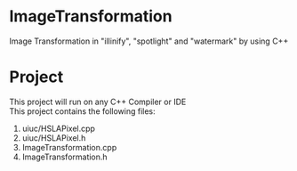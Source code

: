 # ImageTransformation
Image Transformation in "illinify", "spotlight" and "watermark" by using C++

# Project
This project will run on any C++ Compiler or IDE <br/>
This project contains the following files:
1. uiuc/HSLAPixel.cpp
2. uiuc/HSLAPixel.h
3. ImageTransformation.cpp
4. ImageTransformation.h
